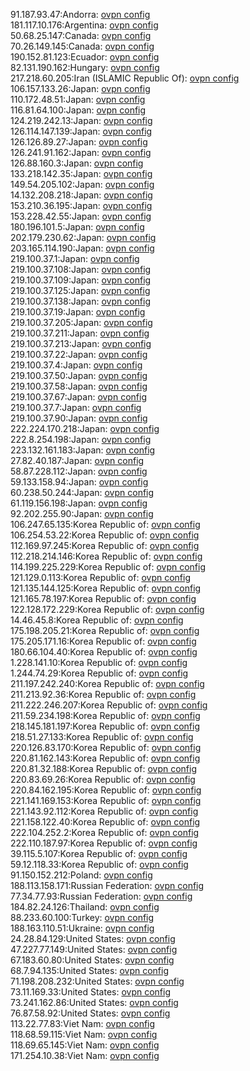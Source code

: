 91.187.93.47:Andorra: [ovpn config](vpn/91_187_93_47.ovpn)  
181.117.10.176:Argentina: [ovpn config](vpn/181_117_10_176.ovpn)  
50.68.25.147:Canada: [ovpn config](vpn/50_68_25_147.ovpn)  
70.26.149.145:Canada: [ovpn config](vpn/70_26_149_145.ovpn)  
190.152.81.123:Ecuador: [ovpn config](vpn/190_152_81_123.ovpn)  
82.131.190.162:Hungary: [ovpn config](vpn/82_131_190_162.ovpn)  
217.218.60.205:Iran (ISLAMIC Republic Of): [ovpn config](vpn/217_218_60_205.ovpn)  
106.157.133.26:Japan: [ovpn config](vpn/106_157_133_26.ovpn)  
110.172.48.51:Japan: [ovpn config](vpn/110_172_48_51.ovpn)  
116.81.64.100:Japan: [ovpn config](vpn/116_81_64_100.ovpn)  
124.219.242.13:Japan: [ovpn config](vpn/124_219_242_13.ovpn)  
126.114.147.139:Japan: [ovpn config](vpn/126_114_147_139.ovpn)  
126.126.89.27:Japan: [ovpn config](vpn/126_126_89_27.ovpn)  
126.241.91.162:Japan: [ovpn config](vpn/126_241_91_162.ovpn)  
126.88.160.3:Japan: [ovpn config](vpn/126_88_160_3.ovpn)  
133.218.142.35:Japan: [ovpn config](vpn/133_218_142_35.ovpn)  
149.54.205.102:Japan: [ovpn config](vpn/149_54_205_102.ovpn)  
14.132.208.218:Japan: [ovpn config](vpn/14_132_208_218.ovpn)  
153.210.36.195:Japan: [ovpn config](vpn/153_210_36_195.ovpn)  
153.228.42.55:Japan: [ovpn config](vpn/153_228_42_55.ovpn)  
180.196.101.5:Japan: [ovpn config](vpn/180_196_101_5.ovpn)  
202.179.230.62:Japan: [ovpn config](vpn/202_179_230_62.ovpn)  
203.165.114.190:Japan: [ovpn config](vpn/203_165_114_190.ovpn)  
219.100.37.1:Japan: [ovpn config](vpn/219_100_37_1.ovpn)  
219.100.37.108:Japan: [ovpn config](vpn/219_100_37_108.ovpn)  
219.100.37.109:Japan: [ovpn config](vpn/219_100_37_109.ovpn)  
219.100.37.125:Japan: [ovpn config](vpn/219_100_37_125.ovpn)  
219.100.37.138:Japan: [ovpn config](vpn/219_100_37_138.ovpn)  
219.100.37.19:Japan: [ovpn config](vpn/219_100_37_19.ovpn)  
219.100.37.205:Japan: [ovpn config](vpn/219_100_37_205.ovpn)  
219.100.37.211:Japan: [ovpn config](vpn/219_100_37_211.ovpn)  
219.100.37.213:Japan: [ovpn config](vpn/219_100_37_213.ovpn)  
219.100.37.22:Japan: [ovpn config](vpn/219_100_37_22.ovpn)  
219.100.37.4:Japan: [ovpn config](vpn/219_100_37_4.ovpn)  
219.100.37.50:Japan: [ovpn config](vpn/219_100_37_50.ovpn)  
219.100.37.58:Japan: [ovpn config](vpn/219_100_37_58.ovpn)  
219.100.37.67:Japan: [ovpn config](vpn/219_100_37_67.ovpn)  
219.100.37.7:Japan: [ovpn config](vpn/219_100_37_7.ovpn)  
219.100.37.90:Japan: [ovpn config](vpn/219_100_37_90.ovpn)  
222.224.170.218:Japan: [ovpn config](vpn/222_224_170_218.ovpn)  
222.8.254.198:Japan: [ovpn config](vpn/222_8_254_198.ovpn)  
223.132.161.183:Japan: [ovpn config](vpn/223_132_161_183.ovpn)  
27.82.40.187:Japan: [ovpn config](vpn/27_82_40_187.ovpn)  
58.87.228.112:Japan: [ovpn config](vpn/58_87_228_112.ovpn)  
59.133.158.94:Japan: [ovpn config](vpn/59_133_158_94.ovpn)  
60.238.50.244:Japan: [ovpn config](vpn/60_238_50_244.ovpn)  
61.119.156.198:Japan: [ovpn config](vpn/61_119_156_198.ovpn)  
92.202.255.90:Japan: [ovpn config](vpn/92_202_255_90.ovpn)  
106.247.65.135:Korea Republic of: [ovpn config](vpn/106_247_65_135.ovpn)  
106.254.53.22:Korea Republic of: [ovpn config](vpn/106_254_53_22.ovpn)  
112.169.97.245:Korea Republic of: [ovpn config](vpn/112_169_97_245.ovpn)  
112.218.214.146:Korea Republic of: [ovpn config](vpn/112_218_214_146.ovpn)  
114.199.225.229:Korea Republic of: [ovpn config](vpn/114_199_225_229.ovpn)  
121.129.0.113:Korea Republic of: [ovpn config](vpn/121_129_0_113.ovpn)  
121.135.144.125:Korea Republic of: [ovpn config](vpn/121_135_144_125.ovpn)  
121.165.78.197:Korea Republic of: [ovpn config](vpn/121_165_78_197.ovpn)  
122.128.172.229:Korea Republic of: [ovpn config](vpn/122_128_172_229.ovpn)  
14.46.45.8:Korea Republic of: [ovpn config](vpn/14_46_45_8.ovpn)  
175.198.205.21:Korea Republic of: [ovpn config](vpn/175_198_205_21.ovpn)  
175.205.171.16:Korea Republic of: [ovpn config](vpn/175_205_171_16.ovpn)  
180.66.104.40:Korea Republic of: [ovpn config](vpn/180_66_104_40.ovpn)  
1.228.141.10:Korea Republic of: [ovpn config](vpn/1_228_141_10.ovpn)  
1.244.74.29:Korea Republic of: [ovpn config](vpn/1_244_74_29.ovpn)  
211.197.242.240:Korea Republic of: [ovpn config](vpn/211_197_242_240.ovpn)  
211.213.92.36:Korea Republic of: [ovpn config](vpn/211_213_92_36.ovpn)  
211.222.246.207:Korea Republic of: [ovpn config](vpn/211_222_246_207.ovpn)  
211.59.234.198:Korea Republic of: [ovpn config](vpn/211_59_234_198.ovpn)  
218.145.181.197:Korea Republic of: [ovpn config](vpn/218_145_181_197.ovpn)  
218.51.27.133:Korea Republic of: [ovpn config](vpn/218_51_27_133.ovpn)  
220.126.83.170:Korea Republic of: [ovpn config](vpn/220_126_83_170.ovpn)  
220.81.162.143:Korea Republic of: [ovpn config](vpn/220_81_162_143.ovpn)  
220.81.32.188:Korea Republic of: [ovpn config](vpn/220_81_32_188.ovpn)  
220.83.69.26:Korea Republic of: [ovpn config](vpn/220_83_69_26.ovpn)  
220.84.162.195:Korea Republic of: [ovpn config](vpn/220_84_162_195.ovpn)  
221.141.169.153:Korea Republic of: [ovpn config](vpn/221_141_169_153.ovpn)  
221.143.92.112:Korea Republic of: [ovpn config](vpn/221_143_92_112.ovpn)  
221.158.122.40:Korea Republic of: [ovpn config](vpn/221_158_122_40.ovpn)  
222.104.252.2:Korea Republic of: [ovpn config](vpn/222_104_252_2.ovpn)  
222.110.187.97:Korea Republic of: [ovpn config](vpn/222_110_187_97.ovpn)  
39.115.5.107:Korea Republic of: [ovpn config](vpn/39_115_5_107.ovpn)  
59.12.118.33:Korea Republic of: [ovpn config](vpn/59_12_118_33.ovpn)  
91.150.152.212:Poland: [ovpn config](vpn/91_150_152_212.ovpn)  
188.113.158.171:Russian Federation: [ovpn config](vpn/188_113_158_171.ovpn)  
77.34.77.93:Russian Federation: [ovpn config](vpn/77_34_77_93.ovpn)  
184.82.24.126:Thailand: [ovpn config](vpn/184_82_24_126.ovpn)  
88.233.60.100:Turkey: [ovpn config](vpn/88_233_60_100.ovpn)  
188.163.110.51:Ukraine: [ovpn config](vpn/188_163_110_51.ovpn)  
24.28.84.129:United States: [ovpn config](vpn/24_28_84_129.ovpn)  
47.227.77.149:United States: [ovpn config](vpn/47_227_77_149.ovpn)  
67.183.60.80:United States: [ovpn config](vpn/67_183_60_80.ovpn)  
68.7.94.135:United States: [ovpn config](vpn/68_7_94_135.ovpn)  
71.198.208.232:United States: [ovpn config](vpn/71_198_208_232.ovpn)  
73.11.169.33:United States: [ovpn config](vpn/73_11_169_33.ovpn)  
73.241.162.86:United States: [ovpn config](vpn/73_241_162_86.ovpn)  
76.87.58.92:United States: [ovpn config](vpn/76_87_58_92.ovpn)  
113.22.77.83:Viet Nam: [ovpn config](vpn/113_22_77_83.ovpn)  
118.68.59.115:Viet Nam: [ovpn config](vpn/118_68_59_115.ovpn)  
118.69.65.145:Viet Nam: [ovpn config](vpn/118_69_65_145.ovpn)  
171.254.10.38:Viet Nam: [ovpn config](vpn/171_254_10_38.ovpn)  
